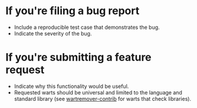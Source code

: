 # If you're filing a bug report

- Include a reproducible test case that demonstrates the bug.
- Indicate the severity of the bug.

# If you're submitting a feature request

- Indicate why this functionality would be useful.
- Requested warts should be universal and limited to the language and standard library (see [wartremover-contrib](https://github.com/wartremover/wartremover-contrib) for warts that check libraries).
